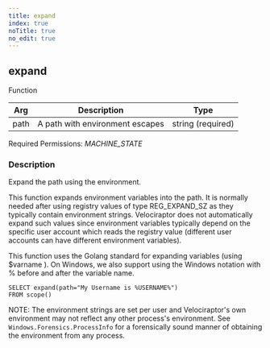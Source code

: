 ```yaml
---
title: expand
index: true
noTitle: true
no_edit: true
---
```




<div class="vql_item"></div>


## expand
<span class='vql_type pull-right page-header'>Function</span>



<div class="vqlargs"></div>

Arg | Description | Type
----|-------------|-----
path|A path with environment escapes|string (required)

Required Permissions: 
<i class="linkcolour label pull-right label-success">MACHINE_STATE</i>

### Description

Expand the path using the environment.

This function expands environment variables into the path. It is
normally needed after using registry values of type REG_EXPAND_SZ as
they typically contain environment strings. Velociraptor does not
automatically expand such values since environment variables typically
depend on the specific user account which reads the registry value
(different user accounts can have different environment variables).

This function uses the Golang standard for expanding variables
(using $varname ). On Windows, we also support using the Windows
notation with % before and after the variable name.

```vql
SELECT expand(path="My Username is %USERNAME%")
FROM scope()
```

NOTE: The environment strings are set per user and Velociraptor's
own environment may not reflect any other process's
environment. See `Windows.Forensics.ProcessInfo` for a
forensically sound manner of obtaining the environment from any
process.


